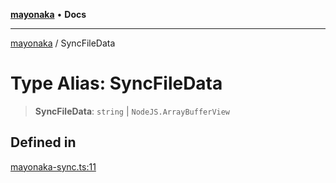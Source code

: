 [**mayonaka**](README.md) • **Docs**

***

[mayonaka](README.md) / SyncFileData

# Type Alias: SyncFileData

> **SyncFileData**: `string` \| `NodeJS.ArrayBufferView`

## Defined in

[mayonaka-sync.ts:11](https://github.com/ragrag/mayonaka/blob/f312b51cd0f2fb638e213ba97aa230bf7c0be53a/src/mayonaka-sync.ts#L11)
